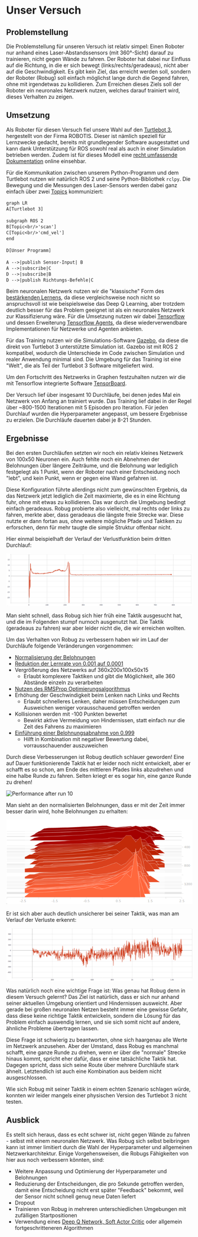 # Unser Versuch

## Problemstellung
Die Problemstellung für unseren Versuch ist relativ simpel: Einen Roboter nur anhand eines
Laser-Abstandssensors (mit 360°-Sicht) darauf zu trainieren, nicht gegen Wände zu fahren.
Der Roboter hat dabei nur Einfluss auf die Richtung, in die er sich bewegt (links/rechts/geradeaus),
nicht aber auf die Geschwindigkeit. Es gibt kein Ziel, das erreicht werden soll, sondern der Roboter (Robug)
soll einfach möglichst lange durch die Gegend fahren, ohne mit irgendetwas zu kollidieren. Zum Erreichen
dieses Ziels soll der Roboter ein neuronales Netzwerk nutzen, welches darauf trainiert wird, dieses Verhalten
zu zeigen.

## Umsetzung
Als Roboter für diesen Versuch fiel unsere Wahl auf den [Turtlebot 3](https://www.turtlebot.com/), hergestellt 
von der Firma ROBOTIS. Dieser ist nämlich speziell für Lernzwecke gedacht, bereits mit grundlegender Software
ausgestattet und kann dank Unterstützung für ROS sowohl real als auch in einer Simulation betrieben werden. Zudem
ist für dieses Modell eine [recht umfassende Dokumentation](http://emanual.robotis.com/docs/en/platform/turtlebot3/overview/#overview) online einsehbar.

Für die Kommunikation zwischen unserem Python-Programm und dem Turtlebot nutzen wir natürlich ROS 2 und seine
Python-Bibliothek `rclpy`. Die Bewegung und die Messungen des Laser-Sensors werden dabei ganz einfach über zwei
[Topics](ros/graph_concepts.md#topics) kommuniziert:
```mermaid
graph LR
A[Turtlebot 3]

subgraph ROS 2
B[Topic<br/>'scan']
C[Topic<br/>'cmd_vel']
end

D[Unser Programm]

A -->|publish Sensor-Input| B
A -->|subscribe|C
D -->|subscribe|B
D -->|publish Richtungs-Befehle|C
```

Beim neuronalen Netzwerk nutzen wir die "klassische" Form des [bestärkenden Lernens](neural_networks/reinforcement_learning.md), 
da diese vergleichsweise noch
nicht so anspruchsvoll ist wie beispielsweise das Deep Q Learning, aber trotzdem deutlich besser für das Problem
geeignet ist als ein neuronales Netzwerk zur Klassifizierung wäre. Für die Umsetzung nutzen wir dabei [Tensorflow](https://www.tensorflow.org/)
und dessen Erweiterung [Tensorflow Agents](https://github.com/tensorflow/agents/), da diese wiederverwendbare 
Implementationen für Netzwerke und Agenten anbieten.

Für das Training nutzen wir die Simulations-Software [Gazebo](http://gazebosim.org/), da diese die direkt von Turtlebot 3 unterstützte
Simulation ist. Gazebo ist mit ROS 2 kompatibel, wodurch die Unterschiede im Code zwischen Simulation und
realer Anwendung minimal sind. Die Umgebung für das Training ist eine "Welt", die als Teil der Turtlebot 3
Software mitgeliefert wird.

Um den Fortschritt des Netzwerks in Graphen festzuhalten nutzen wir die mit Tensorflow integrierte Software
[TensorBoard](https://www.tensorflow.org/tensorboard/).

Der Versuch lief über insgesamt 10 Durchläufe, bei denen jedes Mal ein Netzwerk von Anfang an trainiert wurde.
Das Training lief dabei in der Regel über ~800-1500 Iterationen mit 5 Episoden pro Iteration. Für jeden Durchlauf
wurden die Hyperparameter angepasst, um bessere Ergebnisse zu erzielen. Die Durchläufe dauerten dabei je 8-21 Stunden.

## Ergebnisse
Bei den ersten Durchläufen setzten wir noch ein relativ kleines Netzwerk von 100x50 Neuronen ein. Auch fehlte noch
ein Abnehmen der Belohnungen über längere Zeiträume, und die Belohnung war lediglich festgelegt als 1 Punkt, wenn
der Roboter nach einer Entscheidung noch "lebt", und kein Punkt, wenn er gegen eine Wand gefahren ist.

Diese Konfiguration führte allerdings nicht zum gewünschten Ergebnis, da das Netzwerk jetzt lediglich die Zeit
maximierte, die es in eine Richtung fuhr, ohne mit etwas zu kollidieren. Das war durch die Umgebung bedingt einfach
geradeaus. Robug probierte also vielleicht, mal rechts oder links zu fahren, merkte aber, dass geradeaus die längste
freie Strecke war. Diese nutzte er dann fortan aus, ohne weitere mögliche Pfade und Taktiken zu erforschen, denn für
mehr taugte die simple Struktur offenbar nicht.

Hier einmal beispielhaft der Verlauf der Verlustfunktion beim dritten Durchlauf:

![Loss during run 3](https://raw.githubusercontent.com/felar/robug/master/pictures_gifs/run_03_total_loss.png)

Man sieht schnell, dass Robug sich hier früh eine Taktik ausgesucht hat, und die im Folgenden stumpf nurnoch
ausgenutzt hat. Die Taktik (geradeaus zu fahren) war aber leider nicht die, die wir erreichen wollten.

Um das Verhalten von Robug zu verbessern haben wir im Lauf der Durchläufe folgende Veränderungen vorgenommen:
- [Normalisierung der Belohnungen](neural_networks/reinforcement_learning.md#belohnungen-werden-normalisiert)
- [Reduktion der Lernrate von 0.001 auf 0.0001](neural_networks/optimizer.md#gradient-descent-das-gradientenverfahren)
- Vergrößerung des Netzwerks auf 360x200x100x50x15
    - Erlaubt komplexere Taktiken und gibt die Möglichkeit, alle 360 Abstände einzeln zu verarbeiten
- [Nutzen des RMSProp Optimierungsalgorithmus](neural_networks/optimizer.md#rmsprop)
- Erhöhung der Geschwindigkeit beim Lenken nach Links und Rechts
    - Erlaubt schnelleres Lenken, daher müssen Entscheidungen zum Ausweichen weniger vorausschauend getroffen werden
- Kollisionen werden mit -100 Punkten bewertet
    - Bewirkt aktive Vermeidung von Hindernissen, statt einfach nur die Zeit des Fahrens zu maximieren
- [Einführung einer Belohnungsabnahme von 0.999](neural_networks/reinforcement_learning.md#belohnungen-verlieren-ihren-wert)
    - Hilft in Kombination mit negativer Bewertung dabei, vorrausschauender auszuweichen
    
Durch diese Verbesserungen ist Robug deutlich schlauer geworden! Eine auf Dauer funktionierende Taktik hat er leider
noch nicht entwickelt, aber er schafft es so schon, am Ende des mittleren Pfades links abzudrehen und eine halbe Runde
zu fahren. Selten kriegt er es sogar hin, eine ganze Runde zu drehen!

![Performance after run 10](https://raw.githubusercontent.com/felar/robug/master/pictures_gifs/run_10_performance.gif)

Man sieht an den normalisierten Belohnungen, dass er mit der Zeit immer besser darin wird, hohe Belohnungen
zu erhalten:

![Normalized rewards during run 10](https://raw.githubusercontent.com/felar/robug/master/pictures_gifs/run_10_normalized_returns.png)

Er ist sich aber auch deutlich unsicherer bei seiner Taktik, was man am Verlauf der Verluste erkennt:

![Loss during run 10](https://raw.githubusercontent.com/felar/robug/master/pictures_gifs/run_10_total_loss.png)

Was natürlich noch eine wichtige Frage ist: Was genau hat Robug denn in diesem Versuch gelernt? Das Ziel ist natürlich,
dass er sich nur anhand seiner aktuellen Umgebung orientiert und Hindernissen ausweicht. Aber gerade bei großen
neuronalen Netzen besteht immer eine gewisse Gefahr, dass diese keine richtige Taktik entwickeln, sondern die Lösung
für das Problem einfach auswendig lernen, und sie sich somit nicht auf andere, ähnliche Probleme übertragen lassen.

Diese Frage ist schwierig zu beantworten, ohne sich haargenau alle Werte im Netzwerk anzusehen. Aber der Umstand, dass
Robug es manchmal schafft, eine ganze Runde zu drehen, wenn er über die "normale" Strecke hinaus kommt, spricht eher
dafür, dass er eine tatsächliche Taktik hat. Dagegen spricht, dass sich seine Route über mehrere Durchläufe stark
ähnelt. Letztendlich ist auch eine Kombination aus beidem nicht ausgeschlossen.

Wie sich Robug mit seiner Taktik in einem echten Szenario schlagen würde, konnten wir leider mangels einer
physischen Version des Turtlebot 3 nicht testen.

## Ausblick
Es stellt sich heraus, dass es echt schwer ist, nicht gegen Wände zu fahren - selbst mit einem neuronalen Netzwerk.
Was Robug sich selbst beibringen kann ist immer limitiert durch die Wahl der Hyperparameter und allgemeinen
Netzwerkarchitektur. Einige Vorgehensweisen, die Robugs Fähigkeiten von hier aus noch verbessern könnten, sind:

- Weitere Anpassung und Optimierung der Hyperparameter und Belohnungen
- Reduzierung der Entscheidungen, die pro Sekunde getroffen werden, damit eine Entscheidung nicht erst später 
"Feedback" bekommt, weil der Sensor nicht schnell genug neue Daten liefert
- Dropout
- Trainieren von Robug in mehreren unterschiedlichen Umgebungen mit zufälligen Startpositionen
- Verwendung eines [Deep Q Network, Soft Actor Critic](neural_networks/reinforcement_learning.md#soft-actor-critic) 
oder allgemein fortgeschritteneren Algorithmen
